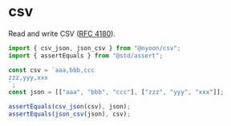 # csv

Read and write CSV ([RFC 4180](https://rfc-editor.org/rfc/rfc4180)).

```ts
import { csv_json, json_csv } from "@nyoon/csv";
import { assertEquals } from "@std/assert";

const csv = `aaa,bbb,ccc
zzz,yyy,xxx
`;
const json = [["aaa", "bbb", "ccc"], ["zzz", "yyy", "xxx"]];

assertEquals(csv_json(csv), json);
assertEquals(json_csv(json), csv);
```
